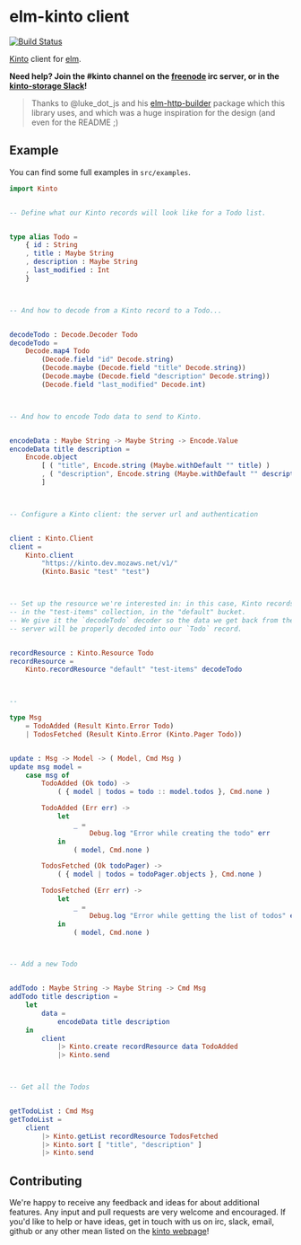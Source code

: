 # elm-kinto client

[![Build Status](https://travis-ci.org/Kinto/elm-kinto.svg?branch=master)](https://travis-ci.org/Kinto/elm-kinto)

[Kinto](http://www.kinto-storage.org/) client for [elm](http://elm-lang.org/).

**Need help? Join the #kinto channel on the [freenode](https://freenode.net/)
irc server, or in the
[kinto-storage Slack](https://slack.kinto-storage.org/)!**


> Thanks to @luke_dot_js and his
> [elm-http-builder](http://package.elm-lang.org/packages/lukewestby/elm-http-builder/)
> package which this library uses, and which was a huge inspiration for the
> design (and even for the README ;)

## Example

You can find some full examples in `src/examples`.

```elm
import Kinto


-- Define what our Kinto records will look like for a Todo list.


type alias Todo =
    { id : String
    , title : Maybe String
    , description : Maybe String
    , last_modified : Int
    }



-- And how to decode from a Kinto record to a Todo...


decodeTodo : Decode.Decoder Todo
decodeTodo =
    Decode.map4 Todo
        (Decode.field "id" Decode.string)
        (Decode.maybe (Decode.field "title" Decode.string))
        (Decode.maybe (Decode.field "description" Decode.string))
        (Decode.field "last_modified" Decode.int)



-- And how to encode Todo data to send to Kinto.


encodeData : Maybe String -> Maybe String -> Encode.Value
encodeData title description =
    Encode.object
        [ ( "title", Encode.string (Maybe.withDefault "" title) )
        , ( "description", Encode.string (Maybe.withDefault "" description) )
        ]



-- Configure a Kinto client: the server url and authentication


client : Kinto.Client
client =
    Kinto.client
        "https://kinto.dev.mozaws.net/v1/"
        (Kinto.Basic "test" "test")



-- Set up the resource we're interested in: in this case, Kinto records, stored
-- in the "test-items" collection, in the "default" bucket.
-- We give it the `decodeTodo` decoder so the data we get back from the Kinto
-- server will be properly decoded into our `Todo` record.


recordResource : Kinto.Resource Todo
recordResource =
    Kinto.recordResource "default" "test-items" decodeTodo



--

type Msg
    = TodoAdded (Result Kinto.Error Todo)
    | TodosFetched (Result Kinto.Error (Kinto.Pager Todo))


update : Msg -> Model -> ( Model, Cmd Msg )
update msg model =
    case msg of
        TodoAdded (Ok todo) ->
            ( { model | todos = todo :: model.todos }, Cmd.none )

        TodoAdded (Err err) ->
            let
                _ =
                    Debug.log "Error while creating the todo" err
            in
                ( model, Cmd.none )

        TodosFetched (Ok todoPager) ->
            ( { model | todos = todoPager.objects }, Cmd.none )

        TodosFetched (Err err) ->
            let
                _ =
                    Debug.log "Error while getting the list of todos" err
            in
                ( model, Cmd.none )



-- Add a new Todo


addTodo : Maybe String -> Maybe String -> Cmd Msg
addTodo title description =
    let
        data =
            encodeData title description
    in
        client
            |> Kinto.create recordResource data TodoAdded
            |> Kinto.send



-- Get all the Todos


getTodoList : Cmd Msg
getTodoList =
    client
        |> Kinto.getList recordResource TodosFetched
        |> Kinto.sort [ "title", "description" ]
        |> Kinto.send
```

## Contributing

We're happy to receive any feedback and ideas for about additional features.
Any input and pull requests are very welcome and encouraged. If you'd like to
help or have ideas, get in touch with us on irc, slack, email, github or any
other mean listed on the [kinto webpage](http://www.kinto-storage.org/)!
